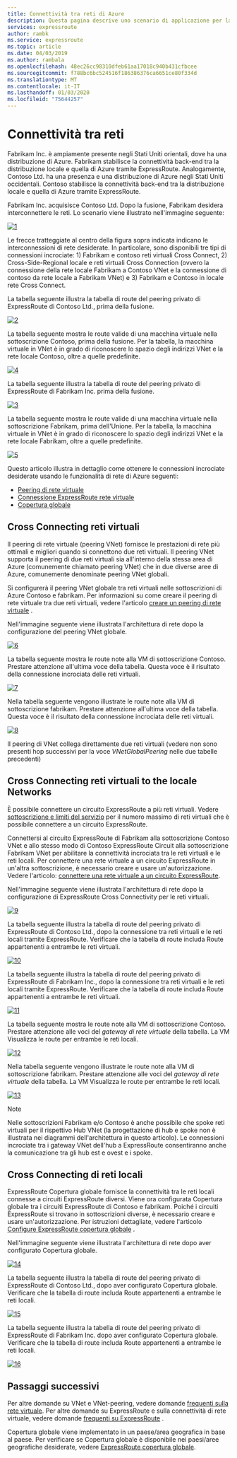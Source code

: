 ```yaml
---
title: Connettività tra reti di Azure
description: Questa pagina descrive uno scenario di applicazione per la connettività tra reti e la soluzione basata sulle funzionalità di rete di Azure.
services: expressroute
author: rambk
ms.service: expressroute
ms.topic: article
ms.date: 04/03/2019
ms.author: rambala
ms.openlocfilehash: 48ec26cc98310dfeb61aa17018c940b431cfbcee
ms.sourcegitcommit: f788bc6bc524516f186386376ca6651ce80f334d
ms.translationtype: MT
ms.contentlocale: it-IT
ms.lasthandoff: 01/03/2020
ms.locfileid: "75644257"
---
```

# <a name="cross-network-connectivity"></a>Connettività tra reti

Fabrikam Inc. è ampiamente presente negli Stati Uniti orientali, dove ha una distribuzione di Azure. Fabrikam stabilisce la connettività back-end tra la distribuzione locale e quella di Azure tramite ExpressRoute. Analogamente, Contoso Ltd. ha una presenza e una distribuzione di Azure negli Stati Uniti occidentali. Contoso stabilisce la connettività back-end tra la distribuzione locale e quella di Azure tramite ExpressRoute.  

Fabrikam Inc. acquisisce Contoso Ltd. Dopo la fusione, Fabrikam desidera interconnettere le reti. Lo scenario viene illustrato nell'immagine seguente:

 [![1]][1]

Le frecce tratteggiate al centro della figura sopra indicata indicano le interconnessioni di rete desiderate. In particolare, sono disponibili tre tipi di connessioni incrociate: 1) Fabrikam e contoso reti virtuali Cross Connect, 2) Cross-Side-Regional locale e reti virtuali Cross Connection (ovvero la connessione della rete locale Fabrikam a Contoso VNet e la connessione di contoso da rete locale a Fabrikam VNet) e 3) Fabrikam e Contoso in locale rete Cross Connect. 

La tabella seguente illustra la tabella di route del peering privato di ExpressRoute di Contoso Ltd., prima della fusione.

[![2]][2]

La tabella seguente mostra le route valide di una macchina virtuale nella sottoscrizione Contoso, prima della fusione. Per la tabella, la macchina virtuale in VNet è in grado di riconoscere lo spazio degli indirizzi VNet e la rete locale Contoso, oltre a quelle predefinite. 

[![4]][4]

La tabella seguente illustra la tabella di route del peering privato di ExpressRoute di Fabrikam Inc. prima della fusione.

[![3]][3]

La tabella seguente mostra le route valide di una macchina virtuale nella sottoscrizione Fabrikam, prima dell'Unione. Per la tabella, la macchina virtuale in VNet è in grado di riconoscere lo spazio degli indirizzi VNet e la rete locale Fabrikam, oltre a quelle predefinite.

[![5]][5]

Questo articolo illustra in dettaglio come ottenere le connessioni incrociate desiderate usando le funzionalità di rete di Azure seguenti:

* [Peering di rete virtuale][Virtual network peering] 
* [Connessione ExpressRoute rete virtuale][connection]
* [Copertura globale][Global Reach] 

## <a name="cross-connecting-vnets"></a>Cross Connecting reti virtuali

Il peering di rete virtuale (peering VNet) fornisce le prestazioni di rete più ottimali e migliori quando si connettono due reti virtuali. Il peering VNet supporta il peering di due reti virtuali sia all'interno della stessa area di Azure (comunemente chiamato peering VNet) che in due diverse aree di Azure, comunemente denominate peering VNet globali. 

Si configurerà il peering VNet globale tra reti virtuali nelle sottoscrizioni di Azure Contoso e fabrikam. Per informazioni su come creare il peering di rete virtuale tra due reti virtuali, vedere l'articolo [creare un peering di rete virtuale][Configure VNet peering] .

Nell'immagine seguente viene illustrata l'architettura di rete dopo la configurazione del peering VNet globale.

[![6]][6]

La tabella seguente mostra le route note alla VM di sottoscrizione Contoso. Prestare attenzione all'ultima voce della tabella. Questa voce è il risultato della connessione incrociata delle reti virtuali.

[![7]][7]

Nella tabella seguente vengono illustrate le route note alla VM di sottoscrizione fabrikam. Prestare attenzione all'ultima voce della tabella. Questa voce è il risultato della connessione incrociata delle reti virtuali.

[![8]][8]

Il peering di VNet collega direttamente due reti virtuali (vedere non sono presenti hop successivi per la voce *VNetGlobalPeering* nelle due tabelle precedenti)

## <a name="cross-connecting-vnets-to-the-on-premises-networks"></a>Cross Connecting reti virtuali to the locale Networks

È possibile connettere un circuito ExpressRoute a più reti virtuali. Vedere [sottoscrizione e limiti del servizio][Subscription limits] per il numero massimo di reti virtuali che è possibile connettere a un circuito ExpressRoute. 

Connettersi al circuito ExpressRoute di Fabrikam alla sottoscrizione Contoso VNet e allo stesso modo di Contoso ExpressRoute Circuit alla sottoscrizione Fabrikam VNet per abilitare la connettività incrociata tra le reti virtuali e le reti locali. Per connettere una rete virtuale a un circuito ExpressRoute in un'altra sottoscrizione, è necessario creare e usare un'autorizzazione.  Vedere l'articolo: [connettere una rete virtuale a un circuito ExpressRoute][Connect-ER-VNet].

Nell'immagine seguente viene illustrata l'architettura di rete dopo la configurazione di ExpressRoute Cross Connectivity per le reti virtuali.

[![9]][9]

La tabella seguente illustra la tabella di route del peering privato di ExpressRoute di Contoso Ltd., dopo la connessione tra reti virtuali e le reti locali tramite ExpressRoute. Verificare che la tabella di route includa Route appartenenti a entrambe le reti virtuali.

[![10]][10]

La tabella seguente illustra la tabella di route del peering privato di ExpressRoute di Fabrikam Inc., dopo la connessione tra reti virtuali e le reti locali tramite ExpressRoute. Verificare che la tabella di route includa Route appartenenti a entrambe le reti virtuali.

[![11]][11]

La tabella seguente mostra le route note alla VM di sottoscrizione Contoso. Prestare attenzione alle voci del *gateway di rete virtuale* della tabella. La VM Visualizza le route per entrambe le reti locali.

[![12]][12]

Nella tabella seguente vengono illustrate le route note alla VM di sottoscrizione fabrikam. Prestare attenzione alle voci del *gateway di rete virtuale* della tabella. La VM Visualizza le route per entrambe le reti locali.

[![13]][13]

>[!NOTE]
>Nelle sottoscrizioni Fabrikam e/o Contoso è anche possibile che spoke reti virtuali per il rispettivo Hub VNet (la progettazione di hub e spoke non è illustrata nei diagrammi dell'architettura in questo articolo). Le connessioni incrociate tra i gateway VNet dell'hub a ExpressRoute consentiranno anche la comunicazione tra gli hub est e ovest e i spoke.
>

## <a name="cross-connecting-on-premises-networks"></a>Cross Connecting di reti locali

ExpressRoute Copertura globale fornisce la connettività tra le reti locali connesse a circuiti ExpressRoute diversi. Viene ora configurata Copertura globale tra i circuiti ExpressRoute di Contoso e fabrikam. Poiché i circuiti ExpressRoute si trovano in sottoscrizioni diverse, è necessario creare e usare un'autorizzazione. Per istruzioni dettagliate, vedere l'articolo [Configure ExpressRoute copertura globale][Configure Global Reach] .

Nell'immagine seguente viene illustrata l'architettura di rete dopo aver configurato Copertura globale.

[![14]][14]

La tabella seguente illustra la tabella di route del peering privato di ExpressRoute di Contoso Ltd., dopo aver configurato Copertura globale. Verificare che la tabella di route includa Route appartenenti a entrambe le reti locali. 

[![15]][15]

La tabella seguente illustra la tabella di route del peering privato di ExpressRoute di Fabrikam Inc. dopo aver configurato Copertura globale. Verificare che la tabella di route includa Route appartenenti a entrambe le reti locali.

[![16]][16]

## <a name="next-steps"></a>Passaggi successivi

Per altre domande su VNet e VNet-peering, vedere domande [frequenti sulla rete virtuale][VNet-FAQ]. Per altre domande su ExpressRoute e sulla connettività di rete virtuale, vedere domande [frequenti su ExpressRoute][ER-FAQ] .

Copertura globale viene implementato in un paese/area geografica in base al paese. Per verificare se Copertura globale è disponibile nei paesi/aree geografiche desiderate, vedere [ExpressRoute copertura globale][Global Reach].

<!--Image References-->
[1]: ./media/cross-network-connectivity/premergerscenario.png "Scenario di applicazione"
[2]: ./media/cross-network-connectivity/contosoexr-rt-premerger.png "tabella di route contoso ExpressRoute prima della fusione"
[3]: ./media/cross-network-connectivity/fabrikamexr-rt-premerger.png "tabella di route ExpressRoute di Fabrikam prima della fusione"
[4]: ./media/cross-network-connectivity/contosovm-routes-premerger.png "Route VM contoso prima della fusione"
[5]: ./media/cross-network-connectivity/fabrikamvm-routes-premerger.png "Route VM Fabrikam prima della fusione"
[6]: ./media/cross-network-connectivity/vnet-peering.png "l'architettura dopo VNet-peering"
[7]: ./media/cross-network-connectivity/contosovm-routes-peering.png "Route VM Contoso dopo il peering VNet"
[8]: ./media/cross-network-connectivity/fabrikamvm-routes-peering.png "Route VM Fabrikam dopo il peering VNet"
[9]: ./media/cross-network-connectivity/exr-x-connect.png "architettura dopo delle expressroute Cross Connection"
[10]: ./media/cross-network-connectivity/contosoexr-rt-xconnect.png "tabella di route contoso ExpressRoute dopo la connessione tra EXR e reti virtuali"
[11]: ./media/cross-network-connectivity/fabrikamexr-rt-xconnect.png "tabella di route ExpressRoute Fabrikam dopo la connessione incrociata EXR e reti virtuali"
[12]: ./media/cross-network-connectivity/contosovm-routes-xconnect.png "Route VM di Contoso dopo la connessione incrociata EXR e reti virtuali"
[13]: ./media/cross-network-connectivity/fabrikamvm-routes-xconnect.png "Route VM Fabrikam dopo la connessione incrociata EXR e reti virtuali"
[14]: ./media/cross-network-connectivity/globalreach.png "l'architettura dopo la configurazione di copertura globale"
[15]: ./media/cross-network-connectivity/contosoexr-rt-gr.png "Contoso ExpressRoute tabella di route dopo copertura globale"
[16]: ./media/cross-network-connectivity/fabrikamexr-rt-gr.png "tabella di route ExpressRoute Fabrikam dopo copertura globale"

<!--Link References-->
[Virtual network peering]: https://docs.microsoft.com/azure/virtual-network/virtual-network-peering-overview
[connection]: https://docs.microsoft.com/azure/expressroute/expressroute-howto-linkvnet-portal-resource-manager
[Global Reach]: https://docs.microsoft.com/azure/expressroute/expressroute-global-reach
[Configure VNet peering]: https://docs.microsoft.com/azure/virtual-network/create-peering-different-subscriptions
[Configure Global Reach]: https://docs.microsoft.com/azure/expressroute/expressroute-howto-set-global-reach
[Subscription limits]: https://docs.microsoft.com/azure/azure-resource-manager/management/azure-subscription-service-limits#networking-limits
[Connect-ER-VNet]: https://docs.microsoft.com/azure/expressroute/expressroute-howto-linkvnet-portal-resource-manager
[ER-FAQ]: https://docs.microsoft.com/azure/expressroute/expressroute-faqs
[VNet-FAQ]: https://docs.microsoft.com/azure/virtual-network/virtual-networks-faq